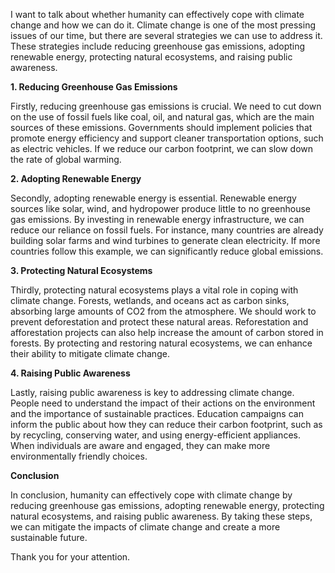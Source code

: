 I want to talk about whether humanity can effectively cope with climate change and how we can do it. Climate change is one of the most pressing issues of our time, but there are several strategies we can use to address it. These strategies include reducing greenhouse gas emissions, adopting renewable energy, protecting natural ecosystems, and raising public awareness.

**1. Reducing Greenhouse Gas Emissions**

Firstly, reducing greenhouse gas emissions is crucial. We need to cut down on the use of fossil fuels like coal, oil, and natural gas, which are the main sources of these emissions. Governments should implement policies that promote energy efficiency and support cleaner transportation options, such as electric vehicles. If we reduce our carbon footprint, we can slow down the rate of global warming.

**2. Adopting Renewable Energy**

Secondly, adopting renewable energy is essential. Renewable energy sources like solar, wind, and hydropower produce little to no greenhouse gas emissions. By investing in renewable energy infrastructure, we can reduce our reliance on fossil fuels. For instance, many countries are already building solar farms and wind turbines to generate clean electricity. If more countries follow this example, we can significantly reduce global emissions.

**3. Protecting Natural Ecosystems**

Thirdly, protecting natural ecosystems plays a vital role in coping with climate change. Forests, wetlands, and oceans act as carbon sinks, absorbing large amounts of CO2 from the atmosphere. We should work to prevent deforestation and protect these natural areas. Reforestation and afforestation projects can also help increase the amount of carbon stored in forests. By protecting and restoring natural ecosystems, we can enhance their ability to mitigate climate change.

**4. Raising Public Awareness**

Lastly, raising public awareness is key to addressing climate change. People need to understand the impact of their actions on the environment and the importance of sustainable practices. Education campaigns can inform the public about how they can reduce their carbon footprint, such as by recycling, conserving water, and using energy-efficient appliances. When individuals are aware and engaged, they can make more environmentally friendly choices.

**Conclusion**

In conclusion, humanity can effectively cope with climate change by reducing greenhouse gas emissions, adopting renewable energy, protecting natural ecosystems, and raising public awareness. By taking these steps, we can mitigate the impacts of climate change and create a more sustainable future.

Thank you for your attention.